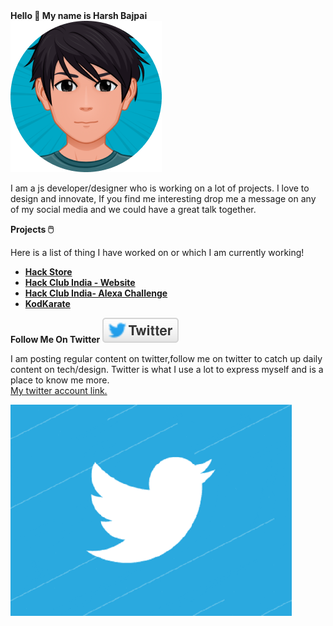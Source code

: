 <div class="container" >
<b id="h1">Hello 👋 My name is Harsh Bajpai</b>
</div>
<div class="container" >
 <img  id="avatar"  src='https://github.com/bajpai244/bajpai244/blob/master/assets/avatar.png' alt="Twitter" />
</div>

<p id="para" >
I am a js developer/designer who is working on a lot of projects. I love to design and innovate, If you find me interesting drop me a message on any of my social media and we could have a great talk together.</p>

<div id="projcontainer"  >  
<b id="projects"  >Projects 🖱️</b>

<p id="projectpara" >Here is a list of thing I have worked on or which I am currently working!</p>

</div>

<div id="listcontainer" >
<ul>
 <li>
 <b>
<a href="https://github.com/hackclub/hackstore/blob/master/README.md" >Hack Store </a> 
</b>
</li>
 
<li>
<b>
 <a href="https://github.com/hackclub/india-site">Hack Club India - Website </a> 
</b>
</li>
 
 <li>
 <b> 
 <a href="https://github.com/hackclub/india-alexa">Hack Club India- Alexa Challenge </a>
 </b>
 </li>
 
 <li>
 <b>
 <a href="https://github.com/bajpai244/Kodkarate">KodKarate </a>
 </b>
 </li>

</ul>
</div>
<div id="twittercont" >
<b id="twitterh1" >Follow Me On Twitter</b>
<a href="https://twitter.com/bajpaiharsh244" >
<img id="twitterimg" src="https://github.com/bajpai244/bajpai244/blob/master/assets/twitter.svg" />
</a>
<p id="twitterpara" >I am posting regular content on twitter,follow me on twitter to catch up daily content on tech/design. Twitter is what I use a lot to express myself and is a place to know me more.
<br/>
<a href="https://twitter.com/bajpaiharsh244" >My twitter account link.</a></p>
<img id="twittergif" src="https://github.com/bajpai244/bajpai244/blob/master/assets/twitter.gif"  alt="Twitter Gif" />

</div>

<!--

**bajpai244/bajpai244** is a ✨ _special_ ✨ repository because its `README.md` (this file) appears on your GitHub profile.

Here are some ideas to get you started:

- 🔭 I’m currently working on ...
- 🌱 I’m currently learning ...
- 👯 I’m looking to collaborate on ...
- 🤔 I’m looking for help with ...
- 💬 Ask me about ...
- 📫 How to reach me: ...
- 😄 Pronouns: ...
- ⚡ Fun fact: ...
  -->

